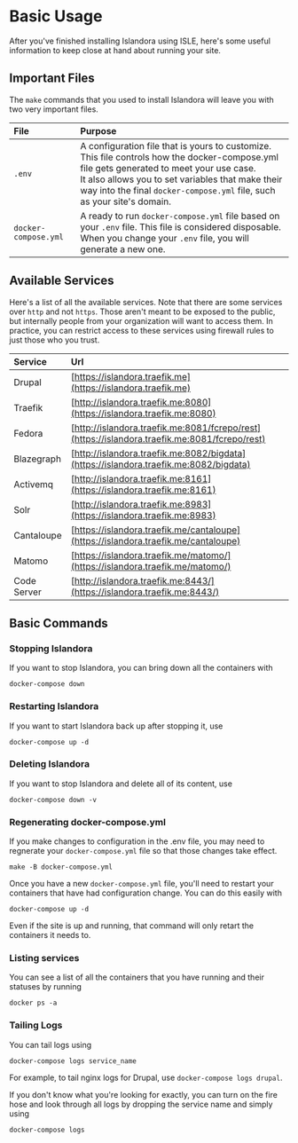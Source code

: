 # Basic Usage

After you've finished installing Islandora using ISLE, here's some useful information to keep close at hand
about running your site.

## Important Files

The `make` commands that you used to install Islandora will leave you with two very important files.

| File                 | Purpose                                                                                                                                                                                                                                                                     |
| :------------------- | :-------------------------------------------------------------------------------------------------------------------------------------------------------------------------------------------------------------------------------------------------------------------------- |
| `.env`               | A configuration file that is yours to customize. This file controls how the docker-compose.yml file gets generated to meet your use case.</br>It also allows you to set variables that make their way into the final `docker-compose.yml` file, such as your site's domain. |
| `docker-compose.yml` | A ready to run `docker-compose.yml` file based on your `.env` file.  This file is considered disposable. When you change your `.env` file, you will generate a new one.                                                                                                     |

## Available Services

Here's a list of all the available services.  Note that there are some services over `http` and not `https`.
Those aren't meant to be exposed to the public, but internally people from your organization will want to
access them.  In practice, you can restrict access to these services using firewall rules to just those who
you trust.

| Service     | Url                                                                                            |
| :---------- | :--------------------------------------------------------------------------------------------- |
| Drupal      | [https://islandora.traefik.me](https://islandora.traefik.me)                                   |
| Traefik     | [http://islandora.traefik.me:8080](https://islandora.traefik.me:8080)                          |
| Fedora      | [http://islandora.traefik.me:8081/fcrepo/rest](https://islandora.traefik.me:8081/fcrepo/rest)  |
| Blazegraph  | [http://islandora.traefik.me:8082/bigdata](https://islandora.traefik.me:8082/bigdata)          |
| Activemq    | [http://islandora.traefik.me:8161](https://islandora.traefik.me:8161)                          |
| Solr        | [http://islandora.traefik.me:8983](https://islandora.traefik.me:8983)                          |
| Cantaloupe  | [https://islandora.traefik.me/cantaloupe](https://islandora.traefik.me/cantaloupe)             |
| Matomo      | [https://islandora.traefik.me/matomo/](https://islandora.traefik.me/matomo/)                   |
| Code Server | [http://islandora.traefik.me:8443/](https://islandora.traefik.me:8443/)                        |

## Basic Commands

### Stopping Islandora

If you want to stop Islandora, you can bring down all the containers with

```
docker-compose down
``` 

### Restarting Islandora

If you want to start Islandora back up after stopping it, use

```
docker-compose up -d
```

### Deleting Islandora

If you want to stop Islandora and delete all of its content, use

```
docker-compose down -v
```

### Regenerating docker-compose.yml

If you make changes to configuration in the .env file, you may need to regnerate your `docker-compose.yml` file so that
those changes take effect.

```
make -B docker-compose.yml
```

Once you have a new `docker-compose.yml` file, you'll need to restart your containers that have had configuration change.
You can do this easily with

```
docker-compose up -d
```

Even if the site is up and running, that command will only retart the containers it needs to.

### Listing services

You can see a list of all the containers that you have running and their statuses by running

```
docker ps -a
```

### Tailing Logs

You can tail logs using

`docker-compose logs service_name`

For example, to tail nginx logs for Drupal, use `docker-compose logs drupal`.

If you don't know what you're looking for exactly, you can turn on the fire hose and look through all logs by dropping
the service name and simply using

`docker-compose logs`
